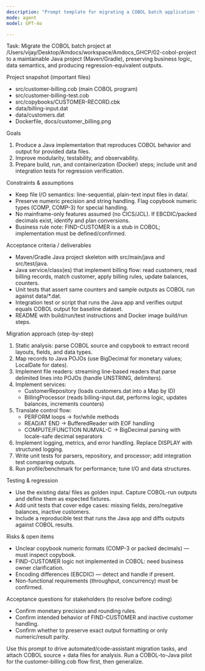 ```yaml
---
description: "Prompt template for migrating a COBOL batch application to Java"
mode: agent
model: GPT-4o

---
```


Task: Migrate the COBOL batch project at /Users/vijay/Desktop/Amdocs/workspace/Amdocs_GHCP/02-cobol-project to a maintainable Java project (Maven/Gradle), preserving business logic, data semantics, and producing regression-equivalent outputs.

Project snapshot (important files)
- src/customer-billing.cob (main COBOL program)
- src/customer-billing-test.cob
- src/copybooks/CUSTOMER-RECORD.cbk
- data/billing-input.dat
- data/customers.dat
- Dockerfile, docs/customer_billing.png

Goals
1. Produce a Java implementation that reproduces COBOL behavior and output for provided data files.
2. Improve modularity, testability, and observability.
3. Prepare build, run, and containerization (Docker) steps; include unit and integration tests for regression verification.

Constraints & assumptions
- Keep file I/O semantics: line-sequential, plain-text input files in data/.
- Preserve numeric precision and string handling. Flag copybook numeric types (COMP, COMP-3) for special handling.
- No mainframe-only features assumed (no CICS/JCL). If EBCDIC/packed decimals exist, identify and plan conversions.
- Business rule note: FIND-CUSTOMER is a stub in COBOL; implementation must be defined/confirmed.

Acceptance criteria / deliverables
- Maven/Gradle Java project skeleton with src/main/java and src/test/java.
- Java service/class(es) that implement billing flow: read customers, read billing records, match customer, apply billing rules, update balances, counters.
- Unit tests that assert same counters and sample outputs as COBOL run against data/*.dat.
- Integration test or script that runs the Java app and verifies output equals COBOL output for baseline dataset.
- README with build/run/test instructions and Docker image build/run steps.

Migration approach (step-by-step)
1. Static analysis: parse COBOL source and copybook to extract record layouts, fields, and data types.
2. Map records to Java POJOs (use BigDecimal for monetary values; LocalDate for dates).
3. Implement file readers: streaming line-based readers that parse delimited lines into POJOs (handle UNSTRING, delimiters).
4. Implement services:
   - CustomerRepository (loads customers.dat into a Map by ID)
   - BillingProcessor (reads billing-input.dat, performs logic, updates balances, increments counters)
5. Translate control flow:
   - PERFORM loops -> for/while methods
   - READ/AT END -> BufferedReader with EOF handling
   - COMPUTE/FUNCTION NUMVAL-C -> BigDecimal parsing with locale-safe decimal separators
6. Implement logging, metrics, and error handling. Replace DISPLAY with structured logging.
7. Write unit tests for parsers, repository, and processor; add integration test comparing outputs.
8. Run profile/benchmark for performance; tune I/O and data structures.



Testing & regression
- Use the existing data/ files as golden input. Capture COBOL-run outputs and define them as expected fixtures.
- Add unit tests that cover edge cases: missing fields, zero/negative balances, inactive customers.
- Include a reproducible test that runs the Java app and diffs outputs against COBOL results.

Risks & open items
- Unclear copybook numeric formats (COMP-3 or packed decimals) — must inspect copybook.
- FIND-CUSTOMER logic not implemented in COBOL: need business owner clarification.
- Encoding differences (EBCDIC) — detect and handle if present.
- Non-functional requirements (throughput, concurrency) must be confirmed.

Acceptance questions for stakeholders (to resolve before coding)
- Confirm monetary precision and rounding rules.
- Confirm intended behavior of FIND-CUSTOMER and inactive customer handling.
- Confirm whether to preserve exact output formatting or only numeric/result parity.

Use this prompt to drive automated/code-assistant migration tasks, and attach COBOL source + data files for analysis. Run a COBOL-to-Java pilot for the customer-billing.cob flow first, then generalize.